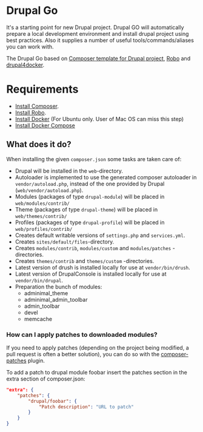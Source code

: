 # Drupal Go

It's a starting point for new Drupal project. Drupal GO will automatically prepare a local development environment and install drupal project using best practices. Also it supplies a number of useful tools/commands/aliases you can work with.

The Drupal Go based on [Composer template for Drupal project](https://github.com/drupal-composer/drupal-project), [Robo](https://robo.li) and [drupal4docker](https://github.com/wodby/docker4drupal).

# Requirements
* [Install Composer](https://getcomposer.org/doc/00-intro.md#installation-linux-unix-osx).
* [Install Robo](https://getcomposer.org/doc/00-intro.md#installation-linux-unix-osx).
* [Install Docker](https://docs.docker.com/install/linux/docker-ce/ubuntu/) (For Ubuntu only. User of Mac OS can miss this step)
* [Install Docker Compose](https://docs.docker.com/compose/install/)

## What does it do?

When installing the given `composer.json` some tasks are taken care of:

* Drupal will be installed in the `web`-directory.
* Autoloader is implemented to use the generated composer autoloader in `vendor/autoload.php`,
  instead of the one provided by Drupal (`web/vendor/autoload.php`).
* Modules (packages of type `drupal-module`) will be placed in `web/modules/contrib/`
* Theme (packages of type `drupal-theme`) will be placed in `web/themes/contrib/`
* Profiles (packages of type `drupal-profile`) will be placed in `web/profiles/contrib/`
* Creates default writable versions of `settings.php` and `services.yml`.
* Creates `sites/default/files`-directory.
* Creates `modules/contrib`, `modules/custom` and `modules/patches` -directories.
* Creates `themes/contrib` and `themes/custom` -directories.
* Latest version of drush is installed locally for use at `vendor/bin/drush`.
* Latest version of DrupalConsole is installed locally for use at `vendor/bin/drupal`.
* Preparation the bunch of modules:
  - adminimal_theme 
  - adminimal_admin_toolbar
  - admin_toolbar
  - devel
  - memcache

### How can I apply patches to downloaded modules?

If you need to apply patches (depending on the project being modified, a pull 
request is often a better solution), you can do so with the 
[composer-patches](https://github.com/cweagans/composer-patches) plugin.

To add a patch to drupal module foobar insert the patches section in the extra 
section of composer.json:
```json
"extra": {
    "patches": {
        "drupal/foobar": {
            "Patch description": "URL to patch"
        }
    }
}
```

  



